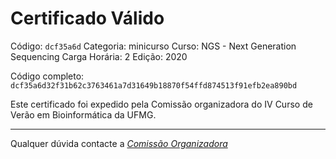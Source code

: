 # Certificado Válido

Código: `dcf35a6d`
Categoria: minicurso
Curso: NGS - Next Generation Sequencing
Carga Horária: 2
Edição: 2020


Código completo: `dcf35a6d32f31b62c3763461a7d31649b18870f54ffd874513f91efb2ea890bd`


Este certificado foi expedido pela Comissão organizadora do IV Curso de Verão em Bioinformática da UFMG.

----

Qualquer dúvida contacte a [_Comissão Organizadora_](<mailto:cursobioinfoufmg@gmail.com$subject=[Certificados]>)

